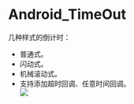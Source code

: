 # Android_TimeOut
几种样式的倒计时：<br/>
* 普通式。<br/>
* 闪动式。<br/>
* 机械滚动式。<br/>
* 支持添加超时回调、任意时间回调。<br/>
![](https://github.com/xuzhitaosanta/Android_TimeOut/blob/master/pic/timeoutdemo.gif)
